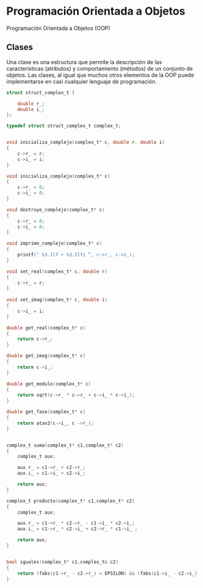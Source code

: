 # Programación Orientada a Objetos

Programación Orientada a Objetos (OOP)

## Clases

Una clase es una estructura que permite la descripción de las características (atributos) y comportamiento (métodos) de un conjunto de objetos. Las clases, al igual que muchos otros elementos de la OOP puede implementarse en casi cualquier lenguaje de programación. 

```c
struct struct_complex_t {

	double r_;
	double i_;
};

typedef struct struct_complex_t complex_t; 


void inicializa_complejo(complex_t* c, double r, double i)
{
	c->r_ = r;
	c->i_ = i;
}

void inicializa_complejo(complex_t* c)
{
	c->r_ = 0;
	c->i_ = 0;
}

void destruye_complejo(complex_t* c)
{
	c->r_ = 0;
	c->i_ = 0;
}

void imprime_complejo(complex_t* c)
{
	printf(" %3.1lf + %3.1lfi “, c->r_, c->i_);
}

void set_real(complex_t* c, double r)
{
	c->r_ = r;
}
	
void set_imag(complex_t* c, double i)
{
	c->i_ = i;
}

double get_real(complex_t* c)
{
	return c->r_;
}

double get_imag(complex_t* c)
{
	return c->i_;
}

double get_modulo(complex_t* c)
{
	return sqrt(c->r_ * c->r_ + c->i_ * c->i_);	
}

double get_fase(complex_t* c)
{
	return atan2(c->i_, c ->r_);	
}


complex_t suma(complex_t* c1,complex_t* c2)
{
	complex_t aux;

	aux.r_ = c1->r_ + c2->r_;
	aux.i_ = c1->i_ + c2->i_;

	return aux;
}

complex_t producto(complex_t* c1,complex_t* c2)
{
	complex_t aux;

	aux.r_ = c1->r_ * c2->r_ - c1->i_ * c2->i_;
	aux.i_ = c1->r_ * c2->i_ + c2->r_ * c1->i_ ;

	return aux;	
}


bool iguales(complex_t* c1,complex_t& c2)
{
	return (fabs(c1->r_ - c2->r_) < EPSILON) && (fabs(c1->i_ - c2->i_) < EPSILON);
}
```



